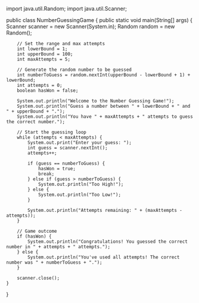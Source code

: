import java.util.Random;
import java.util.Scanner;

public class NumberGuessingGame {
    public static void main(String[] args) {
        Scanner scanner = new Scanner(System.in);
        Random random = new Random();
        
        // Set the range and max attempts
        int lowerBound = 1;
        int upperBound = 100;
        int maxAttempts = 5;
        
        // Generate the random number to be guessed
        int numberToGuess = random.nextInt(upperBound - lowerBound + 1) + lowerBound;
        int attempts = 0;
        boolean hasWon = false;

        System.out.println("Welcome to the Number Guessing Game!");
        System.out.println("Guess a number between " + lowerBound + " and " + upperBound + ".");
        System.out.println("You have " + maxAttempts + " attempts to guess the correct number.");

        // Start the guessing loop
        while (attempts < maxAttempts) {
            System.out.print("Enter your guess: ");
            int guess = scanner.nextInt();
            attempts++;

            if (guess == numberToGuess) {
                hasWon = true;
                break;
            } else if (guess > numberToGuess) {
                System.out.println("Too High!");
            } else {
                System.out.println("Too Low!");
            }

            System.out.println("Attempts remaining: " + (maxAttempts - attempts));
        }

        // Game outcome
        if (hasWon) {
            System.out.println("Congratulations! You guessed the correct number in " + attempts + " attempts.");
        } else {
            System.out.println("You've used all attempts! The correct number was " + numberToGuess + ".");
        }

        scanner.close();
    }
}

